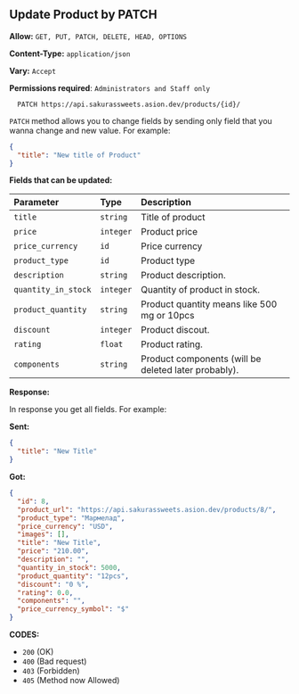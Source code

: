 ## Update Product by PATCH

**Allow:** `GET, PUT, PATCH, DELETE, HEAD, OPTIONS`

**Content-Type:** `application/json`

**Vary:** `Accept`

**Permissions required**: `Administrators and Staff only`

```
  PATCH https://api.sakurassweets.asion.dev/products/{id}/
```

`PATCH` method allows you to change fields by sending only field that you wanna change and new value. For example:

```json
{
  "title": "New title of Product"
}
```

**Fields that can be updated:**

| Parameter           | Type      | Description                                          |
| :------------------ | :-------- | :--------------------------------------------------- |
| `title`             | `string`  | Title of product                                     |
| `price`             | `integer` | Product price                                        |
| `price_currency`    | `id`      | Price currency                                       |
| `product_type`      | `id`      | Product type                                         |
| `description`       | `string`  | Product description.                                 |
| `quantity_in_stock` | `integer` | Quantity of product in stock.                        |
| `product_quantity`  | `string`  | Product quantity means like 500 mg or 10pcs          |
| `discount`          | `integer` | Product discout.                                     |
| `rating`            | `float`   | Product rating.                                      |
| `components`        | `string`  | Product components (will be deleted later probably). |

**Response:**

In response you get all fields. For example:

**Sent:**

```json
{
  "title": "New Title"
}
```

**Got:**

```json
{
  "id": 8,
  "product_url": "https://api.sakurassweets.asion.dev/products/8/",
  "product_type": "Мармелад",
  "price_currency": "USD",
  "images": [],
  "title": "New Title",
  "price": "210.00",
  "description": "",
  "quantity_in_stock": 5000,
  "product_quantity": "12pcs",
  "discount": "0 %",
  "rating": 0.0,
  "components": "",
  "price_currency_symbol": "$"
}
```

**CODES:**

- `200` (OK)
- `400` (Bad request)
- `403` (Forbidden)
- `405` (Method now Allowed)
